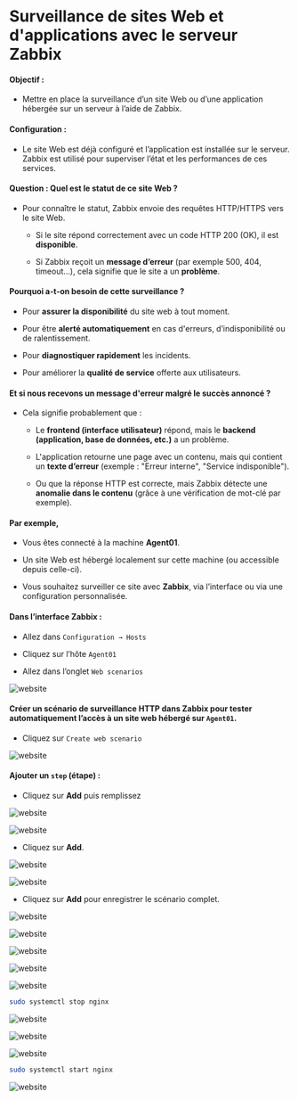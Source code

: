 # Surveillance de sites Web et d'applications avec le serveur Zabbix

#### Objectif :

- Mettre en place la surveillance d’un site Web ou d’une application hébergée sur un serveur à l’aide de Zabbix.

#### Configuration :

- Le site Web est déjà configuré et l’application est installée sur le serveur. Zabbix est utilisé pour superviser l’état et les performances de ces services.

#### Question : Quel est le statut de ce site Web ?

- Pour connaître le statut, Zabbix envoie des requêtes HTTP/HTTPS vers le site Web.

  - Si le site répond correctement avec un code HTTP 200 (OK), il est **disponible**.

  - Si Zabbix reçoit un **message d’erreur** (par exemple 500, 404, timeout…), cela signifie que le site a un **problème**.

#### Pourquoi a-t-on besoin de cette surveillance ?

- Pour **assurer la disponibilité** du site web à tout moment.

- Pour être **alerté automatiquement** en cas d'erreurs, d’indisponibilité ou de ralentissement.

- Pour **diagnostiquer rapidement** les incidents.

- Pour améliorer la **qualité de service** offerte aux utilisateurs.

#### Et si nous recevons un message d'erreur malgré le succès annoncé ?

- Cela signifie probablement que :

  - Le **frontend (interface utilisateur)** répond, mais le **backend (application, base de données, etc.)** a un problème.

  - L'application retourne une page avec un contenu, mais qui contient un **texte d’erreur** (exemple : "Erreur interne", "Service indisponible").

  - Ou que la réponse HTTP est correcte, mais Zabbix détecte une **anomalie dans le contenu** (grâce à une vérification de mot-clé par exemple).

#### Par exemple,

- Vous êtes connecté à la machine **Agent01**.

- Un site Web est hébergé localement sur cette machine (ou accessible depuis celle-ci).

- Vous souhaitez surveiller ce site avec **Zabbix**, via l’interface ou via une configuration personnalisée.

#### Dans l’interface Zabbix :

- Allez dans `Configuration → Hosts`

- Cliquez sur l’hôte `Agent01`

- Allez dans l’onglet `Web scenarios`

![website](/assets/Zabbix_Website_01.png)

#### Créer un scénario de surveillance HTTP dans Zabbix pour tester automatiquement l’accès à un site web hébergé sur `Agent01`.

- Cliquez sur `Create web scenario`

![website](/assets/Zabbix_Website_02.png)

#### Ajouter un `step` (étape) :

- Cliquez sur **Add** puis remplissez

![website](/assets/Zabbix_Website_03.png)

![website](/assets/Zabbix_Website_04.png)

- Cliquez sur **Add**.

![website](/assets/Zabbix_Website_05.png)

![website](/assets/Zabbix_Website_06.png)

- Cliquez sur **Add** pour enregistrer le scénario complet.

![website](/assets/Zabbix_Website_07.png)

![website](/assets/Zabbix_Website_08.png)

![website](/assets/Zabbix_Website_09.png)

![website](/assets/Zabbix_Website_10.png)

![website](/assets/Zabbix_Website_11.png)

```sh
sudo systemctl stop nginx
```

![website](/assets/Zabbix_Website_12.png)

![website](/assets/Zabbix_Website_13.png)

![website](/assets/Zabbix_Website_14.png)

```sh
sudo systemctl start nginx
```

![website](/assets/Zabbix_Website_15.png)
